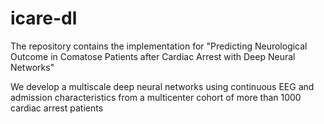 # icare-dl
The repository contains the implementation for "Predicting Neurological Outcome in Comatose Patients after Cardiac Arrest with Deep Neural Networks"

We develop a multiscale deep neural networks using continuous EEG and admission characteristics from a multicenter cohort of more than 1000 cardiac arrest patients
